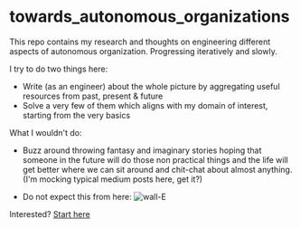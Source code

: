 # towards_autonomous_organizations
This repo contains my research and thoughts on engineering different aspects of autonomous organization. Progressing iteratively and slowly. 

I try to do two things here:
* Write (as an engineer) about the whole picture by aggregating useful resources from past, present & future
* Solve a very few of them which aligns with my domain of interest, starting from the very basics

What I wouldn't do:
* Buzz around throwing fantasy and imaginary stories hoping that someone in the future will do those non practical things and the life will get better where we can sit around and chit-chat about almost anything. (I'm mocking typical medium posts here, get it?)

* Do not expect this from here:
![wall-E](https://i.ytimg.com/vi/Yw7WAq_GZY8/maxresdefault.jpg)

Interested? [Start here](https://github.com/a-mma/towards_autonomous_organizations/blob/master/Towards%20Autonomous%20Organizations.pdf)
